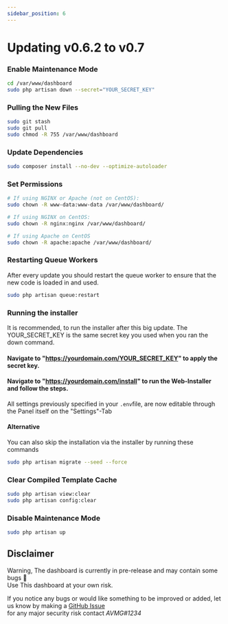 ```yaml
---
sidebar_position: 6
---
```

# Updating v0.6.2 to v0.7

### Enable Maintenance Mode
```bash
cd /var/www/dashboard
sudo php artisan down --secret="YOUR_SECRET_KEY"
```
### Pulling the New Files
```bash
sudo git stash
sudo git pull
sudo chmod -R 755 /var/www/dashboard
```

### Update Dependencies
```bash
sudo composer install --no-dev --optimize-autoloader
```

### Set Permissions
```bash
# If using NGINX or Apache (not on CentOS):
sudo chown -R www-data:www-data /var/www/dashboard/

# If using NGINX on CentOS:
sudo chown -R nginx:nginx /var/www/dashboard/

# If using Apache on CentOS
sudo chown -R apache:apache /var/www/dashboard/
````

### Restarting Queue Workers
After every update you should restart the queue worker to ensure that the new code is loaded in and used.
```bash
sudo php artisan queue:restart
```

### Running the installer

It is recommended, to run the installer after this big update.
The YOUR_SECRET_KEY is the same secret key you used when you ran the down command.

#### Navigate to "https://yourdomain.com/YOUR_SECRET_KEY" to apply the secret key.
#### Navigate to "https://yourdomain.com/install" to run the Web-Installer and follow the steps.

All settings previously specified in your `.env`file, are now editable through the Panel itself on the "Settings"-Tab

#### Alternative
You can also skip the installation via the installer by running these commands

```bash
sudo php artisan migrate --seed --force
````


### Clear Compiled Template Cache
```bash
sudo php artisan view:clear
sudo php artisan config:clear
```

### Disable Maintenance Mode
```bash
sudo php artisan up
```


## Disclaimer
Warning, The dashboard is currently in pre-release and may contain some bugs 🐛 <br/>
Use This dashboard at your own risk.

If you notice any bugs or would like something to be improved or added, let us know by making a [GitHub Issue](https://github.com/ControlPanel-gg/dashboard/issues/new/choose)<br /> for any major security risk contact _AVMG#1234_


